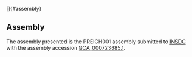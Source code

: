 []{#assembly}

Assembly
--------

The assembly presented is the PREICH001 assembly submitted to
[INSDC](http://www.insdc.org) with the assembly accession
[GCA\_000723685.1](http://www.ebi.ac.uk/ena/data/view/GCA_000723685.1).
